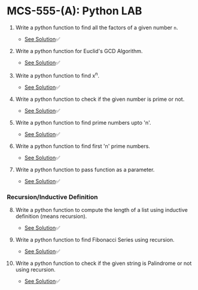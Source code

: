 # MCS-555-(A): Python LAB

1. Write a python function to find all the factors of a given number `n`.
    - [See Solution](solutions/Q-01.py)✅

2. Write a python function for Euclid's GCD Algorithm.
    - [See Solution](solutions/Q-02.py)✅

3. Write a python function to find x<sup>n</sup>.
    - [See Solution](solutions/Q-03.py)✅

4. Write a python function to check if the given number is prime or not.
    - [See Solution](solutions/Q-04.py)✅

5. Write a python function to find prime numbers upto 'n'.
    - [See Solution](solutions/Q-05.py)✅

6. Write a python function to find first 'n' prime numbers.
    - [See Solution](solutions/Q-06.py)✅

7. Write a python function to pass function as a parameter.
    - [See Solution](solutions/Q-07.py)✅


### Recursion/Inductive Definition

8. Write a python function to compute the length of a list using inductive definition (means recursion).
    - [See Solution](solutions/Q-08.py)✅

9. Write a python function to find Fibonacci Series using recursion.
    - [See Solution](solutions/Q-09.py)✅

10. Write a python function to check if the given string is Palindrome or not using recursion. 
    - [See Solution](solutions/Q-10.py)✅